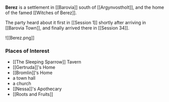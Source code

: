 **Berez** is a settlement in [[Barovia]] south of [[Argynvostholt]], and the home of the famed [[Witches of Berez]]. 

The party heard about it first in [[Session 1]] shortly after arriving in [[Barovia Town]], and finally arrived there in [[Session 34]].

![[Berez.png]]

### Places of Interest
- [[The Sleeping Sparrow]] Tavern
- [[Gertruda]]'s Home
- [[Bromlin]]'s Home
- a town hall
- a church
- [[Nessa]]'s Apothecary
- [[Roots and Fruits]]